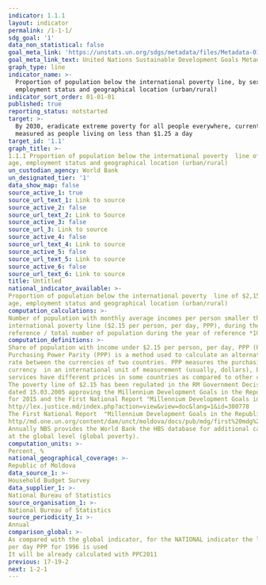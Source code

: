 ```yaml
---
indicator: 1.1.1
layout: indicator
permalink: /1-1-1/
sdg_goal: '1'
data_non_statistical: false
goal_meta_link: 'https://unstats.un.org/sdgs/metadata/files/Metadata-01-01-01a.pdf'
goal_meta_link_text: United Nations Sustainable Development Goals Metadata (pdf 894kB)
graph_type: line
indicator_name: >-
  Proportion of population below the international poverty line, by sex, age,
  employment status and geographical location (urban/rural)
indicator_sort_order: 01-01-01
published: true
reporting_status: notstarted
target: >-
  By 2030, eradicate extreme poverty for all people everywhere, currently
  measured as people living on less than $1.25 a day
target_id: '1.1'
graph_title: >-
1.1.1 Proportion of population below the international poverty  line of $2,15 a day, by sex, 
age, employment status and geographical location (urban/rural)
un_custodian_agency: World Bank
un_designated_tier: '1'
data_show_map: false
source_active_1: true
source_url_text_1: Link to source
source_active_2: false
source_url_text_2: Link to Source
source_active_3: false
source_url_3: Link to source
source_active_4: false
source_url_text_4: Link to source
source_active_5: false
source_url_text_5: Link to source
source_active_6: false
source_url_text_6: Link to source
title: Untitled
national_indicator_available: >-
Proportion of population below the international poverty  line of $2,15 a day, by sex, 
age, employment status and geographical location (urban/rural)
computation_calculations: >-
Number of population with monthly average incomes per person smaller than the value of 
international poverty line ($2.15 per person, per day, PPP), during the period of 
reference / total number of population during the year of reference *100
computation_definitions: >-
Share of population with income under $2.15 per person, per day, PPP (Purchasing Power Parity). 
Purchasing Power Parity (PPP) is a method used to calculate an alternative exchange 
rate between the currencies of two countries. PPP measures the purchasing power of one 
currency  in an international unit of measurement (usually, dollars), because goods and 
services have different prices in some countries as compared to other countries.
The poverty line of $2.15 has been regulated in the RM Government Decision No. 288 
dated 15.03.2005 approving the Millennium Development Goals in the Republic of Moldova 
for 2015 and the First National Report "Millennium Development Goals in the Republic of Moldova"
http//lex.justice.md/index.php?action=view&view=doc&lang=1&id=300778
The First National Report  "Millennium Development Goals in the Republic of Moldova"
http//md.one.un.org/content/dam/unct/moldova/docs/pub/mdg/first%20mdg%20rom.pdf
Annually NBS provides the World Bank the HBS database for additional calculations
at the global level (global poverty).
computation_units: >-
Percent, %
national_geographical_coverage: >-
Republic of Moldova
data_source_1: >-
Household Budget Survey 
data_supplier_1: >-
National Bureau of Statistics
source_organisation_1: >-
National Bureau of Statistics
source_periodicity_1: >-
Annual
comparison_global: >-
As compared with the global indicator, for the NATIONAL indicator the level of 2.15$ 
per day PPP for 1996 is used 
It will be already calculated with PPC2011
previous: 17-19-2
next: 1-2-1
---
```

